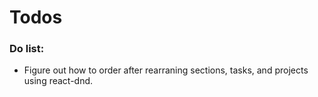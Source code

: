 # Todos

### Do list:

- Figure out how to order after rearraning sections, tasks, and projects using react-dnd.
